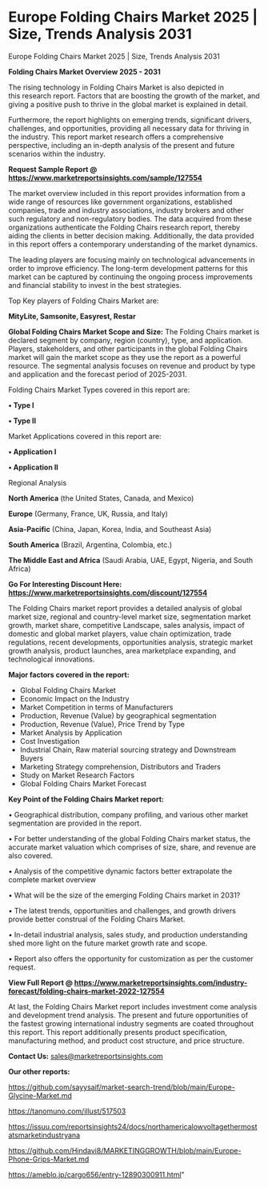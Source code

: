 # Europe Folding Chairs Market 2025 | Size, Trends Analysis 2031
Europe Folding Chairs Market 2025 | Size, Trends Analysis 2031

<Strong> Folding Chairs Market Overview 2025 - 2031</strong>

The rising technology in Folding Chairs Market is also depicted in this research report. Factors that are boosting the growth of the market, and giving a positive push to thrive in the global market is explained in detail.

Furthermore, the report highlights on emerging trends, significant drivers, challenges, and opportunities, providing all necessary data for thriving in the industry. This report market research offers a comprehensive perspective, including an in-depth analysis of the present and future scenarios within the industry.

<strong>Request Sample Report @ <a href=https://www.marketreportsinsights.com/sample/127554>https://www.marketreportsinsights.com/sample/127554</a></strong>

The market overview included in this report provides information from a wide range of resources like government organizations, established companies, trade and industry associations, industry brokers and other such regulatory and non-regulatory bodies. The data acquired from these organizations authenticate the Folding Chairs research report, thereby aiding the clients in better decision making. Additionally, the data provided in this report offers a contemporary understanding of the market dynamics.

The leading players are focusing mainly on technological advancements in order to improve efficiency. The long-term development patterns for this market can be captured by continuing the ongoing process improvements and financial stability to invest in the best strategies.

Top Key players of Folding Chairs Market are:

<strong>MityLite, Samsonite, Easyrest, Restar</strong>

<strong><b>Global Folding Chairs Market Scope and Size:</b></strong>
The Folding Chairs market is declared segment by company, region (country), type, and application. Players, stakeholders, and other participants in the global Folding Chairs market will gain the market scope as they use the report as a powerful resource. The segmental analysis focuses on revenue and product by type and application and the forecast period of 2025-2031.

Folding Chairs Market Types covered in this report are:

<strong>• Type I

• Type II</strong>

Market Applications covered in this report are:

<strong>• Application I

• Application II</strong> 

Regional Analysis

<strong>North America</strong> (the United States, Canada, and Mexico)

<strong>Europe</strong> (Germany, France, UK, Russia, and Italy)

<strong>Asia-Pacific</strong> (China, Japan, Korea, India, and Southeast Asia)

<strong>South America</strong> (Brazil, Argentina, Colombia, etc.)

<strong>The Middle East and Africa</strong> (Saudi Arabia, UAE, Egypt, Nigeria, and South Africa)

<strong>Go For Interesting Discount Here: <a href=https://www.marketreportsinsights.com/discount/127554>https://www.marketreportsinsights.com/discount/127554</a></strong>

The Folding Chairs market report provides a detailed analysis of global market size, regional and country-level market size, segmentation market growth, market share, competitive Landscape, sales analysis, impact of domestic and global market players, value chain optimization, trade regulations, recent developments, opportunities analysis, strategic market growth analysis, product launches, area marketplace expanding, and technological innovations.

<strong><b>Major factors covered in the report:</b></strong>
<ul>
  <li>Global Folding Chairs Market </li>
  <li>Economic Impact on the Industry</li>
  <li>Market Competition in terms of Manufacturers</li>
  <li>Production, Revenue (Value) by geographical segmentation</li>
  <li>Production, Revenue (Value), Price Trend by Type</li>
  <li>Market Analysis by Application</li>
  <li>Cost Investigation</li>
  <li>Industrial Chain, Raw material sourcing strategy and Downstream Buyers</li>
  <li>Marketing Strategy comprehension, Distributors and Traders</li>
  <li>Study on Market Research Factors</li>
  <li>Global Folding Chairs Market Forecast</li>
</ul>

<strong><b>Key Point of the Folding Chairs Market report:</b></strong>

• Geographical distribution, company profiling, and various other market segmentation are provided in the report.

• For better understanding of the global Folding Chairs market status, the accurate market valuation which comprises of size, share, and revenue are also covered.

• Analysis of the competitive dynamic factors better extrapolate the complete market overview

• What will be the size of the emerging Folding Chairs market in 2031?

• The latest trends, opportunities and challenges, and growth drivers provide better construal of the Folding Chairs Market.

• In-detail industrial analysis, sales study, and production understanding shed more light on the future market growth rate and scope.

• Report also offers the opportunity for customization as per the customer request.

<strong><b>View Full Report @ <a href=https://www.marketreportsinsights.com/industry-forecast/folding-chairs-market-2022-127554>https://www.marketreportsinsights.com/industry-forecast/folding-chairs-market-2022-127554</a></b></strong>


At last, the Folding Chairs Market report includes investment come analysis and development trend analysis. The present and future opportunities of the fastest growing international industry segments are coated throughout this report. This report additionally presents product specification, manufacturing method, and product cost structure, and price structure.

<strong>Contact Us:</strong>
sales@marketreportsinsights.com

<strong>Our other reports:</strong>

<a href=https://github.com/sayysaif/market-search-trend/blob/main/Europe-Glycine-Market.md>https://github.com/sayysaif/market-search-trend/blob/main/Europe-Glycine-Market.md</a>

<a href=https://tanomuno.com/illust/517503>https://tanomuno.com/illust/517503</a>

<a href=https://issuu.com/reportsinsights24/docs/northamericalowvoltagethermostatsmarketindustryana>https://issuu.com/reportsinsights24/docs/northamericalowvoltagethermostatsmarketindustryana</a>

<a href=https://github.com/Hindavi8/MARKETINGGROWTH/blob/main/Europe-Phone-Grips-Market.md>https://github.com/Hindavi8/MARKETINGGROWTH/blob/main/Europe-Phone-Grips-Market.md</a>

<a href=https://ameblo.jp/cargo656/entry-12890300911.html>https://ameblo.jp/cargo656/entry-12890300911.html</a>"
